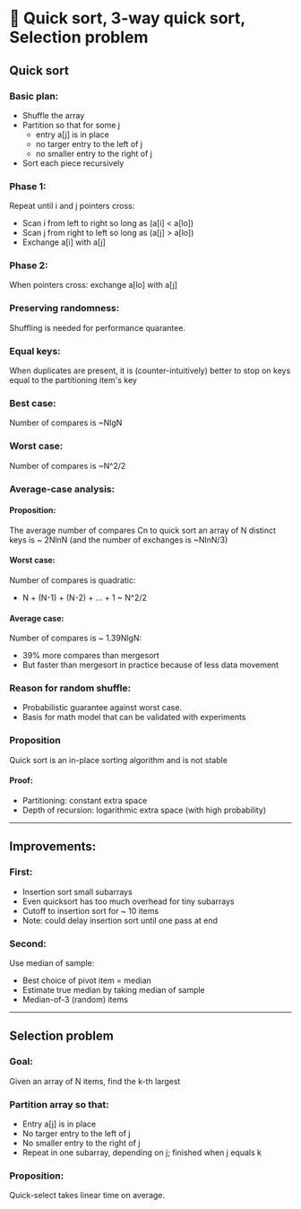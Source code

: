 # :crown: Quick sort, 3-way quick sort, Selection problem
## Quick sort
### Basic plan:
*    Shuffle the array
*    Partition so that for some j
     -    entry a[j] is in place
     -    no targer entry to the left of j
     -    no smaller entry to the right of j
*    Sort each piece recursively
### Phase 1:
Repeat until i and j pointers cross:
*    Scan i from left to right so long as (a[i] < a[lo])
*    Scan j from right to left so long as (a[j] > a[lo])
*    Exchange a[i] with a[j]
### Phase 2:
When pointers cross: exchange a[lo] with a[j]
### Preserving randomness:
Shuffling is needed for performance quarantee.
### Equal keys:
When duplicates are present, it is (counter-intuitively) better to stop on keys equal to the partitioning item's key
### Best case: 
Number of compares is ~NlgN
### Worst case:
Number of compares is ~N^2/2
### Average-case analysis:
#### Proposition:
The average number of compares Cn to quick sort an array of N distinct keys is ~ 2NlnN (and the number of exchanges is  ~NlnN/3)
#### Worst case:
Number of compares is quadratic:
*    N + (N-1) + (N-2) + ... + 1 ~ N^2/2
#### Average case:
Number of compares is ~ 1.39NlgN:
*    39% more compares than mergesort
*    But faster than mergesort in practice because of less data movement
### Reason for random shuffle:
*    Probabilistic guarantee against worst case.
*    Basis for math model that can be validated with experiments
### Proposition
Quick sort is an in-place sorting algorithm and is not stable
#### Proof:
*    Partitioning: constant extra space
*    Depth of recursion: logarithmic extra space (with high probability)

---
## Improvements:
### First:
*    Insertion sort small subarrays
*    Even quicksort has too much overhead for tiny subarrays
*    Cutoff to insertion sort for ~ 10 items
*    Note: could delay insertion sort until one pass at end
### Second:
Use median of sample:
*    Best choice of pivot item = median
*    Estimate true median by taking median of sample
*    Median-of-3 (random) items

---
## Selection problem
### Goal:
Given an array of N items, find the k-th largest
### Partition array so that:
*    Entry a[j] is in place
*    No targer entry to the left of j
*    No smaller entry to the right of j
*    Repeat in one subarray, depending on j; finished when j equals k
### Proposition:
Quick-select takes linear time on average.
